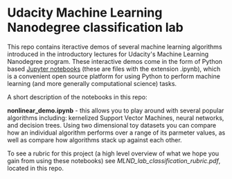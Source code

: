 


# Udacity Machine Learning Nanodegree classification lab

This repo contains iteractive demos of several machine learning algorithms introduced in the introductory lectures for Udacity's Machine Learning Nanodegree program. These interactive demos come in the form of  Python based [Jupyter notebooks](http://jupyter.org/)  (these are files with the extension .ipynb), which is a convenient open source platform for using Python to perform machine learning (and more generally computational science) tasks.

A short description of the notebooks in this repo:

**nonlinear_demo.ipynb** - this allows you to play around with several popular algorithms including: kernelized Support Vector Machines, neural networks, and decision trees.  Using two dimensional toy datasets you can compare how an individual algorithm performs over a range of its parmeter values, as well as compare how algorithms stack up against each other.

To see a rubric for this project (a high level overview of what we hope you gain from using these notebooks) see *MLND_lab_classification_rubric.pdf*, located in this repo.
